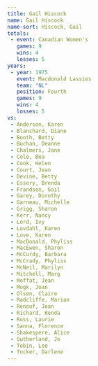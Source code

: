 ```yaml
---
title: Gail Hiscock
name: Gail Hiscock
name-sort: Hiscock, Gail
totals:
 - event: Canadian Women's
   games: 9
   wins: 4
   losses: 5
years:
 - year: 1975
   event: Macdonald Lassies
   team: "NL"
   position: Fourth
   games: 9
   wins: 4
   losses: 5
vs:
 - Anderson, Karen
 - Blanchard, Diane
 - Booth, Betty
 - Buchan, Deanne
 - Chalmers, Jane
 - Cole, Bea
 - Cook, Helen
 - Court, Jean
 - Devine, Betty
 - Essery, Brenda
 - Frandsen, Gail
 - Garey, Dorothy
 - Garneau, Michelle
 - Grigg, Sharon
 - Kerr, Nancy
 - Lord, Ivy
 - Lovdahl, Karen
 - Love, Karen
 - MacDonald, Phyliss
 - MacEwen, Sharon
 - McCurdy, Barbara
 - McCrady, Phyliss
 - McNeil, Marilyn
 - Mitchell, Marg
 - Moffat, Jean
 - Mogk, Joan
 - Olsen, Claire
 - Radcliffe, Marion
 - Renouf, Joan
 - Richard, Kenda
 - Ross, Laurie
 - Sanna, Florence
 - Shakespere, Alice
 - Sutherland, Jo
 - Tobin, Lee
 - Tucker, Darlene
---
```

